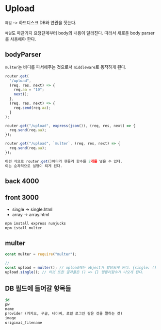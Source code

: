# Upload

`파일` -> 하드디스크
DB와 연관을 짓는다.

`파일`도 마찬가지
요청단계부터 body의 내용이 달라진다.
따라서 새로운 body parser를 사용해야 한다.

## bodyParser

`multer`는 바디를 파서해주는 것으로서
`middleware`로 동작하게 된다.

```js
router.get(
  "/upload",
  (req, res, next) => {
    req.aa = "10";
    next();
  },
  (req, res, next) => {
    req.send(req.aa);
  }
);

router.get("/upload", express(json()), (req, res, next) => {
  req.send(req.aa);
});

router.get("/upload", `multer`, (req, res, next) => {
  req.send(req.aa);
});

이런 식으로 router.get()에다가 핸들러 함수를 2개를 넣을 수 있다.
이는 순차적으로 실행이 되게 된다.
```

## back 4000

## front 3000

- single -> single.html
- array -> array.html

```sh
npm install express nunjucks
npm istall multer
```

## multer

```js
const multer = require("multer");

//
const upload = multer(); // upload에는 object가 할당되게 된다. {single: () => {}, array: () => {}}
upload.single(); // 이것 또한 결과물은 () => {} 핸들러함수가 나오게 된다.
```

## DB 필드에 들어갈 항목들

```sql
id
pw
name
provider (카카오, 구글, 네이버, 로컬 로그인 같은 것을 말하는 것)
image
original_filename
```
